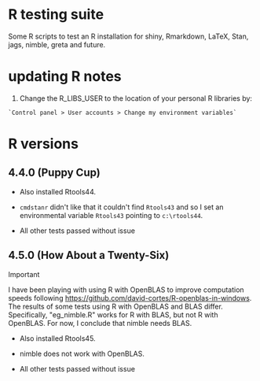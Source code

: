 # R testing suite

Some R scripts to test an R installation for shiny, Rmarkdown, LaTeX, Stan, jags, nimble, greta and future.

# updating R notes

  1. Change the R_LIBS_USER to the location of your personal R libraries by:
  
    `Control panel > User accounts > Change my environment variables`

# R versions

## 4.4.0 (Puppy Cup)

- Also installed Rtools44.

- `cmdstanr` didn't like that it couldn't find `Rtools43` and so I set an environmental variable `Rtools43` pointing to `c:\rtools44`.

- All other tests passed without issue

## 4.5.0 (How About a Twenty-Six)

> [!IMPORTANT]
> I have been playing with using R with OpenBLAS to improve computation speeds following https://github.com/david-cortes/R-openblas-in-windows. The results of some tests using R with OpenBLAS and BLAS differ. Specifically, "eg_nimble.R" works for R with BLAS, but not R with OpenBLAS. For now, I conclude that nimble needs BLAS.

- Also installed Rtools45.

- nimble does not work with OpenBLAS.

- All other tests passed without issue

